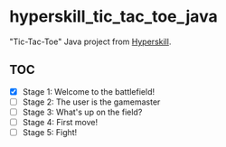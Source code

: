 # hyperskill_tic_tac_toe_java

"Tic-Tac-Toe" Java project from [Hyperskill][1].

## TOC

- [x] Stage 1: Welcome to the battlefield!
- [ ] Stage 2: The user is the gamemaster
- [ ] Stage 3: What's up on the field?
- [ ] Stage 4: First move!
- [ ] Stage 5: Fight!

[1]: https://hyperskill.org/
